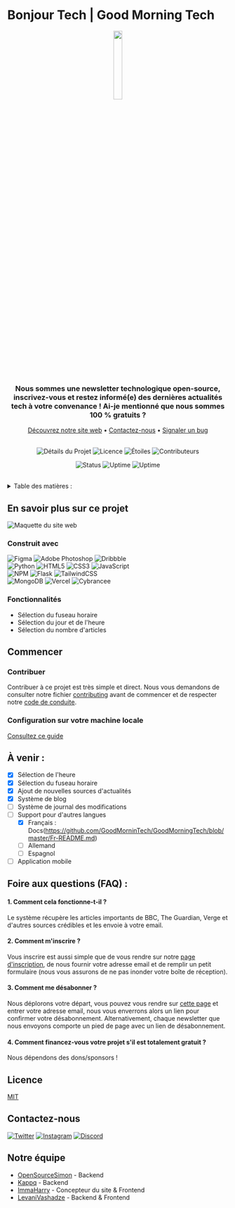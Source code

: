 # Bonjour Tech | Good Morning Tech
<div align="center">
<img width=20% src="https://cdn.goodmorningtech.news/logo.png">
<br>
<h3>Nous sommes une newsletter technologique open-source, inscrivez-vous et restez informé(e) des dernières actualités tech à votre convenance ! Ai-je mentionné que nous sommes 100 % gratuits ?</h3>
<a href="https://goodmorningtech.news/">Découvrez notre site web</a> • <a href="https://goodmorningtech.news/">Contactez-nous</a> • <a href="https://example.com">Signaler un bug</a>
</div>
<div align="center">

<br>

![Détails du Projet](https://img.shields.io/github/repo-size/goodmornintech/goodmorningtech?color=red&label=Project%20Size&style=for-the-badge)
![Licence](https://img.shields.io/github/license/goodmornintech/goodmorningtech?color=red&style=for-the-badge)
![Étoiles](https://img.shields.io/github/stars/goodmornintech/goodmorningtech?color=red&label=Project%20Stars&style=for-the-badge)
![Contributeurs](https://img.shields.io/github/contributors/goodmornintech/goodmorningtech?color=red&style=for-the-badge)

![Status](https://uptime.goodmorningtech.news/api/badge/1/status?style=for-the-badge)
![Uptime](https://uptime.goodmorningtech.news/api/badge/1/uptime/24?style=for-the-badge)
![Uptime](https://uptime.goodmorningtech.news/api/badge/1/ping/1000?style=for-the-badge)

</div>
<div>
  </div>
<br>

<div align="left"></div>

<details align="left">
  <summary>Table des matières :</summary>
  <ol>
    <li>
      <a href="#learn-more-about-this-project">En savoir plus sur ce projet</a>
      <ul>
        <li><a href="#built-with">Construit avec</a></li>
        <li><a href="#features">Fonctionnalités</a></li>
      </ul>
    </li>
    <li>
      <a href="#get-started">Commencer</a>
      <ul>
        <li><a href="#contribute">Contribuer</a></li>
        <li><a href="#setting-up-on-your-local-machine">Configuration sur votre machine locale</a></li>
      </ul>
    </li>
    <li><a href="#whats-planned-ahead">À venir</a></li>
    <li><a href="#frequently-asked-questions-faqs">Foire aux questions (FAQ)</a></li>
    <li><a href="#license">Licence</a></li>
    <li><a href="#contact-us">Contactez-nous</a></li>
    <li><a href="#our-team">Notre équipe</a></li>
  </ol>
</details>
</div>

## En savoir plus sur ce projet

<img src="https://cdn.goodmorningtech.news/README/mockup.png" alt="Maquette du site web">


### Construit avec
![Figma](https://cdn.goodmorningtech.news/README/badges/Figma.svg)
![Adobe Photoshop](https://cdn.goodmorningtech.news/README/badges/AdobePhotoshop.svg)
![Dribbble](https://cdn.goodmorningtech.news/README/badges/Dribble.svg)
<br>
![Python](https://cdn.goodmorningtech.news/README/badges/Python.svg)
![HTML5](https://cdn.goodmorningtech.news/README/badges/HTML5.svg)
![CSS3](https://cdn.goodmorningtech.news/README/badges/CSS3.svg)
![JavaScript](https://cdn.goodmorningtech.news/README/badges/JavaScript.svg)
<br>
![NPM](https://cdn.goodmorningtech.news/README/badges/NPM.svg)
![Flask](https://cdn.goodmorningtech.news/README/badges/Flask.svg)
![TailwindCSS](https://cdn.goodmorningtech.news/README/badges/TailwindCSS.svg)
<br>
![MongoDB](https://cdn.goodmorningtech.news/README/badges/MongoDB.svg)
![Vercel](https://cdn.goodmorningtech.news/README/badges/Vercel.svg)
![Cybrancee](https://cdn.goodmorningtech.news/README/badges/Cybrancee.svg)
<br>


### Fonctionnalités

- Sélection du fuseau horaire
- Sélection du jour et de l'heure
- Sélection du nombre d'articles

## Commencer
### Contribuer
Contribuer à ce projet est très simple et direct. Nous vous demandons de consulter notre fichier [contributing](https://github.com/GoodMorninTech/GoodMorningTech/blob/master/CONTRIBUTING.md) avant de commencer et de respecter notre [code de conduite](https://github.com/GoodMorninTech/GoodMorningTech/blob/master/CODE_OF_CONDUCT.md).

### Configuration sur votre machine locale
[Consultez ce guide](https://github.com/GoodMorninTech/GoodMorningTech/blob/master/CONTRIBUTING.md#getting-started)

## À venir :
- [x] Sélection de l'heure
- [x] Sélection du fuseau horaire
- [x] Ajout de nouvelles sources d'actualités
- [x] Système de blog
- [ ] Système de journal des modifications
- [ ] Support pour d'autres langues
    - [x] Français : Docs(https://github.com/GoodMorninTech/GoodMorningTech/blob/master/Fr-README.md)
    - [ ] Allemand
    - [ ] Espagnol
- [ ] Application mobile

## Foire aux questions (FAQ) :

#### 1. Comment cela fonctionne-t-il ?

Le système récupère les articles importants de BBC, The Guardian, Verge et d'autres sources crédibles et les envoie à votre email.

#### 2. Comment m'inscrire ?

Vous inscrire est aussi simple que de vous rendre sur notre [page d'inscription](https://goodmorningtech.news/subscribe), de nous fournir votre adresse email et de remplir un petit formulaire (nous vous assurons de ne pas inonder votre boîte de réception).

#### 3. Comment me désabonner ?

Nous déplorons votre départ, vous pouvez vous rendre sur [cette page](https://goodmorningtech.news/unsubscribe) et entrer votre adresse email, nous vous enverrons alors un lien pour confirmer votre désabonnement. Alternativement, chaque newsletter que nous envoyons comporte un pied de page avec un lien de désabonnement.

#### 4. Comment financez-vous votre projet s'il est totalement gratuit ?

Nous dépendons des dons/sponsors !

## Licence

[MIT](https://choosealicense.com/licenses/mit/)


## Contactez-nous
<a align="center" href="https://twitter.com/goodmorningtech">![Twitter](https://cdn.goodmorningtech.news/README/badges/Twitter.svg)</a>
<a align="center" href="https://instagram.com/news_goodmorningtech">![Instagram](https://cdn.goodmorningtech.news/README/badges/Instagram.svg)</a>
<a align="center" href="https://discord.goodmorningtech.news/">![Discord](https://cdn.goodmorningtech.news/README/badges/Discord.svg)</a>


## Notre équipe
- [OpenSourceSimon](https://github.com/OpenSourceSimon) - Backend
- [Kappq](https://github.com/kappq) - Backend
- [ImmaHarry](https://github.com/immaharry) - Concepteur du site & Frontend
- [LevaniVashadze](https://github.com/LevaniVashadze) - Backend & Frontend
